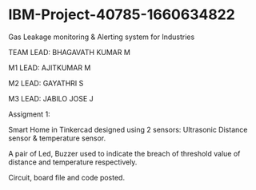 # IBM-Project-40785-1660634822
Gas Leakage monitoring &amp; Alerting system for Industries

TEAM LEAD: BHAGAVATH KUMAR M

M1 LEAD: AJITKUMAR M

M2 LEAD: GAYATHRI S

M3 LEAD: JABILO JOSE J

Assigment 1:

Smart Home in Tinkercad designed using 2 sensors: Ultrasonic Distance sensor & temperature sensor. 

A pair of Led, Buzzer used to indicate the breach of threshold value of distance and temperature respectively. 

Circuit, board file and code posted.
